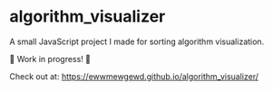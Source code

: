 # algorithm_visualizer
A small JavaScript project I made for sorting algorithm visualization.

:construction: Work in progress! :construction:

Check out at: https://ewwmewgewd.github.io/algorithm_visualizer/
